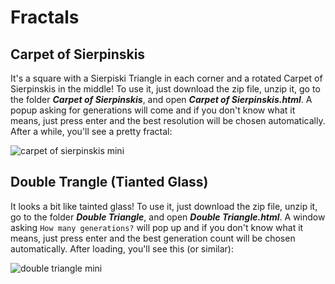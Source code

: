 # Fractals
## Carpet of Sierpinskis
It's a square with a Sierpiski Triangle in each corner and a rotated Carpet of Sierpinskis in the middle!
To use it, just download the zip file, unzip it, go to the folder _**Carpet of Sierpinskis**_, and open _**Carpet of Sierpinskis.html**_. A popup asking for generations will come and if you don't know what it means, just press enter and the best resolution will be chosen automatically. After a while, you'll see a pretty fractal:

![carpet of sierpinskis mini](https://cloud.githubusercontent.com/assets/12538473/24025653/1b3c032a-0a92-11e7-9b82-eed023fa3101.png)
## Double Trangle (Tianted Glass)
It looks a bit like tainted glass!
To use it, just download the zip file, unzip it, go to the folder _**Double Triangle**_, and open _**Double Triangle.html**_. A window asking `How many generations?` will pop up and if you don't know what it means, just press enter and the best generation count will be chosen automatically. After loading, you'll see this (or similar):

![double triangle mini](https://cloud.githubusercontent.com/assets/12538473/24073944/4ce36fea-0bd6-11e7-9d87-8c0246194546.png)
